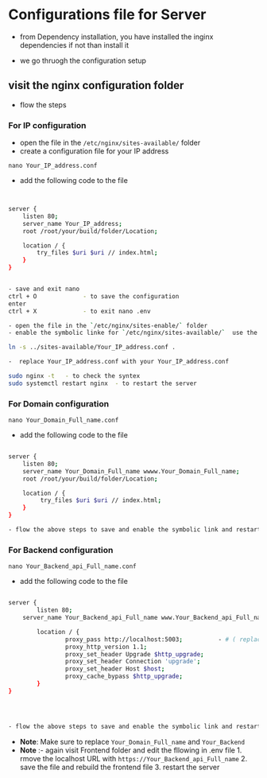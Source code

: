 # **Configurations file for Server**
- from Dependency installation, you have installed the inginx dependencies if not than install it

- we go thruogh the configuration setup

## visit the nginx configuration folder
- flow the steps

### For **IP configuration**

- open the file in the `/etc/nginx/sites-available/` folder
- create a configuration file for your IP address 

`nano Your_IP_address.conf`

- add the following code to the file
```bash


server {
    listen 80;
    server_name Your_IP_address;
    root /root/your/build/folder/Location;

    location / {
        try_files $uri $uri // index.html;
    }
}


- save and exit nano 
ctrl + O             - to save the configuration 
enter 
ctrl + X             - to exit nano .env 

- open the file in the `/etc/nginx/sites-enable/` folder
- enable the symbolic linke for `/etc/nginx/sites-available/`  use the below code

ln -s ../sites-available/Your_IP_address.conf .

-  replace Your_IP_address.conf with your Your_IP_address.conf

sudo nginx -t   - to check the syntex
sudo systemctl restart nginx  - to restart the server

```


### For **Domain configuration**

`nano Your_Domain_Full_name.conf`

- add the following code to the file
```bash

server {
    listen 80;
    server_name Your_Domain_Full_name wwww.Your_Domain_Full_name;
    root /root/your/build/folder/Location;

    location / {
         try_files $uri $uri // index.html;
    }
}

- flow the above steps to save and enable the symbolic link and restart the server
```


### For **Backend configuration**

`nano Your_Backend_api_Full_name.conf`

- add the following code to the file
```bash

server {
        listen 80;
	server_name Your_Backend_api_Full_name www.Your_Backend_api_Full_name;

        location / {
                proxy_pass http://localhost:5003;          - # ( replace the 5003 port to your backend port )
                proxy_http_version 1.1;
                proxy_set_header Upgrade $http_upgrade;
                proxy_set_header Connection 'upgrade';
                proxy_set_header Host $host;
                proxy_cache_bypass $http_upgrade;
        }
}




- flow the above steps to save and enable the symbolic link and restart the server
```


- **Note**: Make sure to replace `Your_Domain_Full_name` and `Your_Backend` 
- **Note** :- again visit Frontend folder and edit the fllowing in .env file
            1. rmove the localhost URL with `https://Your_Backend_api_Full_name` 
            2. save the file and rebuild the frontend file
            3. restart the server
